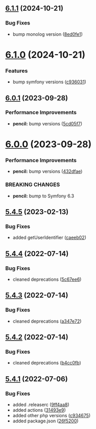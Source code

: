 ## [6.1.1](https://github.com/netbull/AuthBundle/compare/v6.1.0...v6.1.1) (2024-10-21)


### Bug Fixes

* bump monolog version ([8ed0fe1](https://github.com/netbull/AuthBundle/commit/8ed0fe158831224a486a339cba8990da6c0161ad))

# [6.1.0](https://github.com/netbull/AuthBundle/compare/v6.0.1...v6.1.0) (2024-10-21)


### Features

* bump symfony versions ([c936031](https://github.com/netbull/AuthBundle/commit/c9360313d8a16baed8c310a4d1604b56d9921b80))

## [6.0.1](https://github.com/netbull/AuthBundle/compare/v6.0.0...v6.0.1) (2023-09-28)


### Performance Improvements

* **pencil:** bump versions ([5cd05f7](https://github.com/netbull/AuthBundle/commit/5cd05f7e78a838674a2bb6b188564e49467e5d9f))

# [6.0.0](https://github.com/netbull/AuthBundle/compare/v5.4.5...v6.0.0) (2023-09-28)


### Performance Improvements

* **pencil:** bump versions ([432dfae](https://github.com/netbull/AuthBundle/commit/432dfaea9d6a29908fb803bb429f5d6cd622f43a))


### BREAKING CHANGES

* **pencil:** bump to Symfony 6.3

## [5.4.5](https://github.com/netbull/AuthBundle/compare/v5.4.4...v5.4.5) (2023-02-13)


### Bug Fixes

* added getUserIdentifier ([caeeb02](https://github.com/netbull/AuthBundle/commit/caeeb024fb2a706025ff1943d2d58bbf32be6525))

## [5.4.4](https://github.com/netbull/AuthBundle/compare/v5.4.3...v5.4.4) (2022-07-14)


### Bug Fixes

* cleaned deprecations ([5c67ee6](https://github.com/netbull/AuthBundle/commit/5c67ee6ebd679227057107cb7b21a8b05724d59a))

## [5.4.3](https://github.com/netbull/AuthBundle/compare/v5.4.2...v5.4.3) (2022-07-14)


### Bug Fixes

* cleaned deprecations ([a347e72](https://github.com/netbull/AuthBundle/commit/a347e7247cd1aedc33e6428249af0daaf046f03d))

## [5.4.2](https://github.com/netbull/AuthBundle/compare/v5.4.1...v5.4.2) (2022-07-14)


### Bug Fixes

* cleaned deprecations ([b4cc0fb](https://github.com/netbull/AuthBundle/commit/b4cc0fb9d7f4accea0442ce021cd3b1912ac5139))

## [5.4.1](https://github.com/netbull/AuthBundle/compare/v5.4.0...v5.4.1) (2022-07-06)


### Bug Fixes

* added .releaserc ([9ff4aa8](https://github.com/netbull/AuthBundle/commit/9ff4aa8a4e04776d1edc9d3f3c8050823a07b8e1))
* added actions ([31493e9](https://github.com/netbull/AuthBundle/commit/31493e9bfe883c8b0609f3c3080e3a68306dd95b))
* added other php versions ([c934675](https://github.com/netbull/AuthBundle/commit/c93467594e7f1b827073b682b07ac13b758abf37))
* added package.json ([26f5200](https://github.com/netbull/AuthBundle/commit/26f5200e5599817efe4f8725b0dd900ab34df61f))
